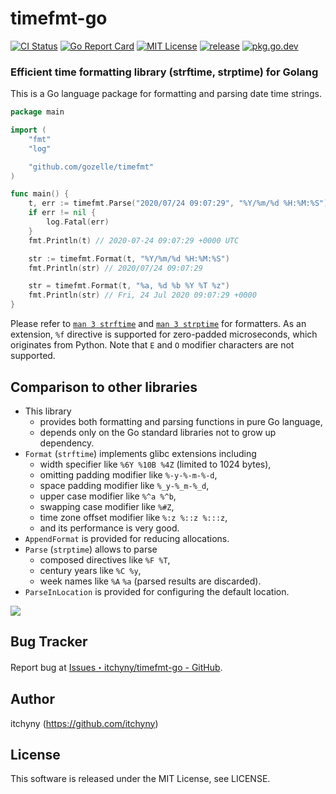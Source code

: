 # timefmt-go
[![CI Status](https://github.com/gozelle/timefmt/workflows/CI/badge.svg)](https://github.com/gozelle/timefmt/actions)
[![Go Report Card](https://goreportcard.com/badge/github.com/gozelle/timefmt)](https://goreportcard.com/report/github.com/gozelle/timefmt)
[![MIT License](https://img.shields.io/badge/license-MIT-blue.svg)](https://github.com/gozelle/timefmt/blob/main/LICENSE)
[![release](https://img.shields.io/github/release/itchyny/timefmt-go/all.svg)](https://github.com/gozelle/timefmt/releases)
[![pkg.go.dev](https://pkg.go.dev/badge/github.com/gozelle/timefmt)](https://pkg.go.dev/github.com/gozelle/timefmt)

### Efficient time formatting library (strftime, strptime) for Golang
This is a Go language package for formatting and parsing date time strings.

```go
package main

import (
	"fmt"
	"log"

	"github.com/gozelle/timefmt"
)

func main() {
	t, err := timefmt.Parse("2020/07/24 09:07:29", "%Y/%m/%d %H:%M:%S")
	if err != nil {
		log.Fatal(err)
	}
	fmt.Println(t) // 2020-07-24 09:07:29 +0000 UTC

	str := timefmt.Format(t, "%Y/%m/%d %H:%M:%S")
	fmt.Println(str) // 2020/07/24 09:07:29

	str = timefmt.Format(t, "%a, %d %b %Y %T %z")
	fmt.Println(str) // Fri, 24 Jul 2020 09:07:29 +0000
}
```

Please refer to [`man 3 strftime`](https://linux.die.net/man/3/strftime) and
[`man 3 strptime`](https://linux.die.net/man/3/strptime) for formatters.
As an extension, `%f` directive is supported for zero-padded microseconds, which originates from Python.
Note that `E` and `O` modifier characters are not supported.

## Comparison to other libraries
- This library
  - provides both formatting and parsing functions in pure Go language,
  - depends only on the Go standard libraries not to grow up dependency.
- `Format` (`strftime`) implements glibc extensions including
  - width specifier like `%6Y %10B %4Z` (limited to 1024 bytes),
  - omitting padding modifier like `%-y-%-m-%-d`,
  - space padding modifier like `%_y-%_m-%_d`,
  - upper case modifier like `%^a %^b`,
  - swapping case modifier like `%#Z`,
  - time zone offset modifier like `%:z %::z %:::z`,
  - and its performance is very good.
- `AppendFormat` is provided for reducing allocations.
- `Parse` (`strptime`) allows to parse
  - composed directives like `%F %T`,
  - century years like `%C %y`,
  - week names like `%A` `%a` (parsed results are discarded).
- `ParseInLocation` is provided for configuring the default location.

![](https://user-images.githubusercontent.com/375258/88606920-de475c80-d0b8-11ea-8d40-cbfee9e35c2e.jpg)

## Bug Tracker
Report bug at [Issues・itchyny/timefmt-go - GitHub](https://github.com/gozelle/timefmt/issues).

## Author
itchyny (https://github.com/itchyny)

## License
This software is released under the MIT License, see LICENSE.
